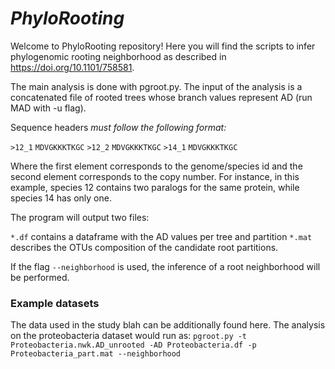 # *PhyloRooting*

Welcome to PhyloRooting repository! Here you will find the scripts to infer phylogenomic rooting neighborhood as described in https://doi.org/10.1101/758581. 

The main analysis is done with pgroot.py. The input of the analysis is a concatenated file of rooted trees whose branch values represent AD (run MAD with -u flag). 

Sequence headers *must follow the following format:*

`>12_1`
`MDVGKKKTKGC`
`>12_2`
`MDVGKKKTKGC`
`>14_1`
`MDVGKKKTKGC`

Where the first element corresponds to the genome/species id and the second element corresponds to the copy number. For instance, in this example, species 12 contains two paralogs for the same protein, while species 14 has only one. 

The program will output two files:

`*.df` contains a dataframe with the AD values per tree and partition
`*.mat` describes the OTUs composition of the candidate root partitions. 

If the flag `--neighborhood` is used, the inference of a root neighborhood will be performed. 

### Example datasets

The data used in the study blah can be additionally found here. The analysis on the proteobacteria dataset would run as:
`pgroot.py -t Proteobacteria.nwk.AD_unrooted -AD Proteobacteria.df -p Proteobacteria_part.mat --neighborhood`
